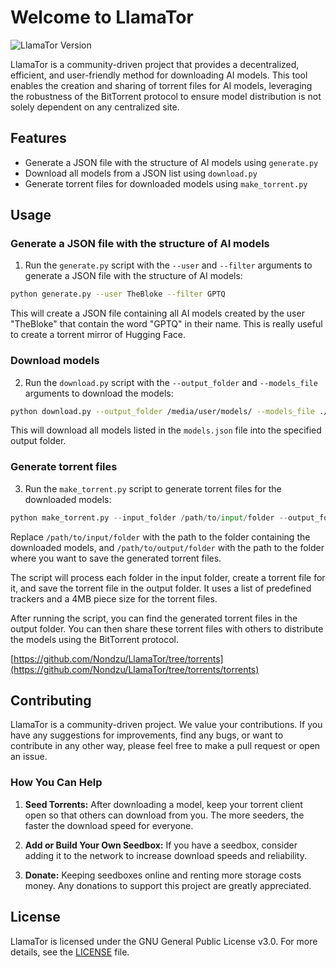 # Welcome to LlamaTor

![LlamaTor Version](https://img.shields.io/badge/version-0.0.93-blue.svg?cacheSeconds=2592000)

LlamaTor is a community-driven project that provides a decentralized, efficient, and user-friendly method for downloading AI models. This tool enables the creation and sharing of torrent files for AI models, leveraging the robustness of the BitTorrent protocol to ensure model distribution is not solely dependent on any centralized site.

## Features

- Generate a JSON file with the structure of AI models using `generate.py`
- Download all models from a JSON list using `download.py`
- Generate torrent files for downloaded models using `make_torrent.py`

## Usage
### Generate a JSON file with the structure of AI models

1. Run the `generate.py` script with the `--user` and `--filter` arguments to generate a JSON file with the structure of AI models:

```bash
python generate.py --user TheBloke --filter GPTQ
```

This will create a JSON file containing all AI models created by the user "TheBloke" that contain the word "GPTQ" in their name. This is really useful to create a torrent mirror of Hugging Face.

### Download models 

2. Run the `download.py` script with the `--output_folder` and `--models_file` arguments to download the models:

```bash
python download.py --output_folder /media/user/models/ --models_file ./models.json 
```

This will download all models listed in the `models.json` file into the specified output folder.

### Generate torrent files

3. Run the `make_torrent.py` script to generate torrent files for the downloaded models:

```python
python make_torrent.py --input_folder /path/to/input/folder --output_folder /path/to/output/folder
```

Replace `/path/to/input/folder` with the path to the folder containing the downloaded models, and `/path/to/output/folder` with the path to the folder where you want to save the generated torrent files.

The script will process each folder in the input folder, create a torrent file for it, and save the torrent file in the output folder. It uses a list of predefined trackers and a 4MB piece size for the torrent files.

After running the script, you can find the generated torrent files in the output folder. You can then share these torrent files with others to distribute the models using the BitTorrent protocol.

[https://github.com/Nondzu/LlamaTor/tree/torrents](https://github.com/Nondzu/LlamaTor/tree/torrents/torrents)


## Contributing

LlamaTor is a community-driven project. We value your contributions. If you have any suggestions for improvements, find any bugs, or want to contribute in any other way, please feel free to make a pull request or open an issue.

### How You Can Help

1. **Seed Torrents:** After downloading a model, keep your torrent client open so that others can download from you. The more seeders, the faster the download speed for everyone.

2. **Add or Build Your Own Seedbox:** If you have a seedbox, consider adding it to the network to increase download speeds and reliability.

3. **Donate:** Keeping seedboxes online and renting more storage costs money. Any donations to support this project are greatly appreciated.

## License

LlamaTor is licensed under the GNU General Public License v3.0. For more details, see the [LICENSE](LICENSE) file.
